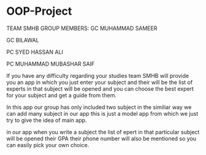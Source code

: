 # OOP-Project
TEAM SMHB
GROUP MEMBERS:
GC MUHAMMAD SAMEER

GC BILAWAL

PC SYED HASSAN ALI

PC MUHAMMAD MUBASHAR SAIF

If you have any difficulty regarding your studies team SMHB will provide you an app in which you just enter your subject and their will be the list of experts in that subject will be opened and you can choose the best expert for your subject and get a guide from them.

In this app our group has only included two subject in the similiar way we can add many subject in our app this is just a model app from which we just try to give the idea of main app.

in our app when you write a subject the list of epert in that particular subject will be opened their GPA their phone number will also be mentioned so you can easily pick your own choice.
